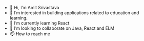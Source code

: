 - 👋 Hi, I’m Amit Srivastava
- 👀 I’m interested in building applications related to education and learning.
- 🌱 I’m currently learning React
- 💞️ I’m looking to collaborate on Java, React and ELM
- 📫 How to reach me 

<!---
link2amit/link2amit is a ✨ special ✨ repository because its `README.md` (this file) appears on your GitHub profile.
You can click the Preview link to take a look at your changes.
--->
